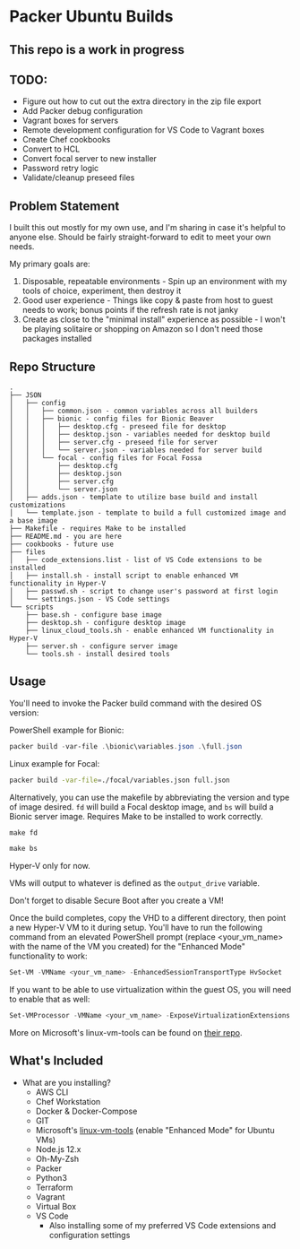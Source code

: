 # Packer Ubuntu Builds

## This repo is a work in progress

## TODO: 

- Figure out how to cut out the extra directory in the zip file export
- Add Packer debug configuration
- Vagrant boxes for servers
- Remote development configuration for VS Code to Vagrant boxes
- Create Chef cookbooks
- Convert to HCL
- Convert focal server to new installer
- Password retry logic
- Validate/cleanup preseed files

## Problem Statement

I built this out mostly for my own use, and I'm sharing in case it's helpful to anyone else. Should be fairly straight-forward to edit to meet your own needs.

My primary goals are:

1. Disposable, repeatable environments - Spin up an environment with my tools of choice, experiment, then destroy it
2. Good user experience - Things like copy & paste from host to guest needs to work; bonus points if the refresh rate is not janky
3. Create as close to the "minimal install" experience as possible - I won't be playing solitaire or shopping on Amazon so I don't need those packages installed

## Repo Structure

```ascii
.
├── JSON
│   ├── config
│   │   ├── common.json - common variables across all builders
│   │   ├── bionic - config files for Bionic Beaver
│   │   │   ├── desktop.cfg - preseed file for desktop
│   │   │   ├── desktop.json - variables needed for desktop build
│   │   │   ├── server.cfg - preseed file for server
│   │   │   └── server.json - variables needed for server build
│   │   └── focal - config files for Focal Fossa
│   │       ├── desktop.cfg
│   │       ├── desktop.json
│   │       ├── server.cfg
│   │       └── server.json
│   ├── adds.json - template to utilize base build and install customizations
│   └── template.json - template to build a full customized image and a base image
├── Makefile - requires Make to be installed
├── README.md - you are here
├── cookbooks - future use
├── files
│   ├── code_extensions.list - list of VS Code extensions to be installed
│   ├── install.sh - install script to enable enhanced VM functionality in Hyper-V
│   ├── passwd.sh - script to change user's password at first login
│   └── settings.json - VS Code settings
└── scripts
    ├── base.sh - configure base image
    ├── desktop.sh - configure desktop image
    ├── linux_cloud_tools.sh - enable enhanced VM functionality in Hyper-V
    ├── server.sh - configure server image
    └── tools.sh - install desired tools
```

## Usage

You'll need to invoke the Packer build command with the desired OS version:

PowerShell example for Bionic:

```powershell
packer build -var-file .\bionic\variables.json .\full.json
```

Linux example for Focal:

```bash
packer build -var-file=./focal/variables.json full.json
```

Alternatively, you can use the makefile by abbreviating the version and type of image desired. `fd` will build a Focal desktop image, and `bs` will build a Bionic server image. Requires Make to be installed to work correctly.

```powershell
make fd
```

```powershell
make bs
```

Hyper-V only for now.

VMs will output to whatever is defined as the `output_drive` variable.

Don't forget to disable Secure Boot after you create a VM!

Once the build completes, copy the VHD to a different directory, then point a new Hyper-V VM to it during setup. You'll have to run the following command from an elevated PowerShell prompt (replace <your_vm_name> with the name of the VM you created) for the "Enhanced Mode" functionality to work:

```powershell
Set-VM -VMName <your_vm_name> -EnhancedSessionTransportType HvSocket
```

If you want to be able to use virtualization within the guest OS, you will need to enable that as well:

```powershell
Set-VMProcessor -VMName <your_vm_name> -ExposeVirtualizationExtensions $true
```

More on Microsoft's linux-vm-tools can be found on [their repo](https://github.com/microsoft/linux-vm-tools).

## What's Included

- What are you installing?
  - AWS CLI
  - Chef Workstation
  - Docker & Docker-Compose
  - GIT
  - Microsoft's [linux-vm-tools](https://github.com/microsoft/linux-vm-tools) (enable "Enhanced Mode" for Ubuntu VMs)
  - Node.js 12.x
  - Oh-My-Zsh
  - Packer
  - Python3
  - Terraform
  - Vagrant
  - Virtual Box
  - VS Code
    - Also installing some of my preferred VS Code extensions and configuration settings
